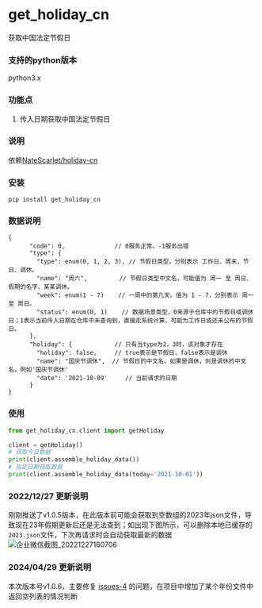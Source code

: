 # get_holiday_cn
获取中国法定节假日

### 支持的python版本
python3.x

### 功能点
1. 传入日期获取中国法定节假日

### 说明
依赖[NateScarlet/holiday-cn](https://github.com/NateScarlet/holiday-cn)

### 安装
```shell script
pip install get_holiday_cn
```

### 数据说明
```
{
      "code": 0,              // 0服务正常。-1服务出错
      "type": {
        "type": enum(0, 1, 2, 3), // 节假日类型，分别表示 工作日、周末、节日、调休。
        "name": "周六",         // 节假日类型中文名，可能值为 周一 至 周日、假期的名字、某某调休。
        "week": enum(1 - 7)    // 一周中的第几天。值为 1 - 7，分别表示 周一 至 周日。
        "status": enum(0, 1)    // 数据场景类型，0来源于仓库中的节假日或调休日；1表示当前传入日期在仓库中未查询到，直接走系统计算，可能为工作日或还未公布的节假日。
      },
      "holiday": {            // 只有当type为2，3时，该对象才存在
        "holiday": false,     // true表示是节假日，false表示是调休
        "name": "国庆节调休",  // 节假日的中文名。如果是调休，则是调休的中文名，例如'国庆节调休'
        "date": '2021-10-09'     // 当前请求的日期
      }
}
```

### 使用
```python
from get_holiday_cn.client import getHoliday

client = getHoliday()
# 获取今日数据
print(client.assemble_holiday_data())
# 指定日期获取数据
print(client.assemble_holiday_data(today='2021-10-01'))
```

### 2022/12/27 更新说明
刚刚推送了v1.0.5版本，在此版本前可能会获取到空数组的2023年json文件，导致现在23年假期更新后还是无法查到；如出现下图所示，可以删除本地已缓存的`2023.json`文件，下次再请求时会自动获取最新的数据
![企业微信截图_20221227160706](https://user-images.githubusercontent.com/22344864/209655031-1a3b4185-6b8c-436c-aaee-8371c6e2e1aa.png)

### 2024/04/29 更新说明
本次版本号v1.0.6，主要修复 [issues-4](https://github.com/longweiqiang/get_holiday_cn/issues/4) 的问题，在项目中增加了某个年份文件中返回空列表的情况判断